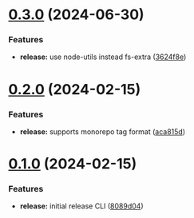 # [0.3.0](https://github.com/chengpeiquan/bassist/compare/release@0.2.0...release@0.3.0) (2024-06-30)


### Features

* **release:** use node-utils instead fs-extra ([3624f8e](https://github.com/chengpeiquan/bassist/commit/3624f8e19327f041815647ec032385561675308a))



# [0.2.0](https://github.com/chengpeiquan/bassist/compare/release@0.1.0...release@0.2.0) (2024-02-15)


### Features

* **release:** supports monorepo tag format ([aca815d](https://github.com/chengpeiquan/bassist/commit/aca815d715004b9a12ebaf58d4f3118cbb09ba1b))



# [0.1.0](https://github.com/chengpeiquan/bassist/compare/release@0.1.0...release@0.1.0) (2024-02-15)


### Features

* **release:** initial release CLI ([8089d04](https://github.com/chengpeiquan/bassist/commit/8089d0455ecd79df9965ce164cb0c06872e21e4e))



